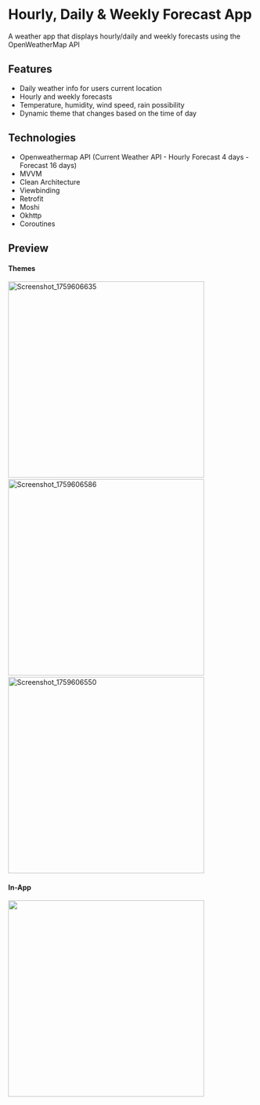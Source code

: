 <h1> Hourly, Daily & Weekly Forecast App </h1>
<p> A weather app that displays hourly/daily and weekly forecasts using the OpenWeatherMap API </p>
<h2>Features</h3>
<ul>
  <li>Daily weather info for users current location</li>
  <li>Hourly and weekly forecasts</li>
  <li>Temperature, humidity, wind speed, rain possibility</li>
  <li>Dynamic theme that changes based on the time of day</li>
</ul>

<h2>Technologies</h2>
<ul>
  <li>Openweathermap API (Current Weather API - Hourly Forecast 4 days - Forecast 16 days)</li>
  <li>MVVM</li>
  <li>Clean Architecture</li>
  <li>Viewbinding</li>
  <li>Retrofit</li>
  <li>Moshi</li>
  <li>Okhttp</li>
  <li>Coroutines</li>
</ul>
<h2>Preview</h2>
<h4>Themes</h4>
<img height="400" alt="Screenshot_1759606635" src="https://github.com/user-attachments/assets/f149b71a-411d-44cd-8111-3d160da9ed5c" />
&nbsp;&nbsp;&nbsp;
<img height="400" alt="Screenshot_1759606586" src="https://github.com/user-attachments/assets/7ee0c3d0-325e-46db-9239-302eee1aadd5" />
&nbsp;&nbsp;&nbsp;
<img height="400" alt="Screenshot_1759606550" src="https://github.com/user-attachments/assets/0f103c1d-ed6e-433c-b22e-11ddcfdc9ec9" />


<h4>In-App</h4>
<img height= 400 src="https://github.com/user-attachments/assets/eca7b2c5-d78d-4933-98fe-c933f47eb0de"/>






